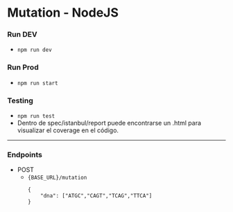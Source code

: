 # Mutation - NodeJS

### Run DEV

- `npm run dev`

### Run Prod

- `npm run start`

### Testing

- `npm run test`
- Dentro de spec/istanbul/report puede encontrarse un .html para visualizar el coverage en el código.

---

### Endpoints

- POST
    - `{BASE_URL}/mutation`
        ``` 
        { 
            "dna": ["ATGC","CAGT","TCAG","TTCA"] 
        } 
        ```

